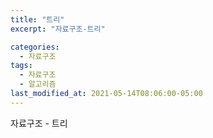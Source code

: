 ```yaml
---
title: "트리"
excerpt: "자료구조-트리"

categories:
  - 자료구조
tags:
  - 자료구조
  - 알고리즘
last_modified_at: 2021-05-14T08:06:00-05:00
---
```


자료구조 - 트리
